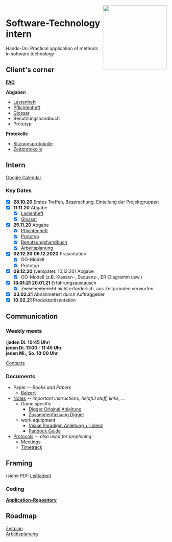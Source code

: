 <img src="Logo/logo.svg" align="right" width="200"/>

# Software-Technology intern

Hands-On: Practical application of methods in software technology 

## Client's corner

[**FAQ**](Notizen/faq.md)

**Abgaben**  
- [Lastenheft](Lastenheft/Lastenheft_Gp04.pdf)  
- [Pflichtenheft](Pflichtenheft/Pflichtenheft.md)  
- [Glossar](Glossar/Glossar_Gp04.pdf)  
- Benutzungshandbuch  
- Prototyp     
<!-- - [Benutzungshandbuch](Benutzerhandbuch/Benutzerhandbuch.md)-->
<!-- - [Prototyp](...)-->

**Protokolle**  
- [Sitzungsprotokolle](Protokolle/Sitzungsprotokolle)
- [Zeitprotokolle](Protokolle/Zeitprotokolle)

##  Intern

[Google Calendar](https://calendar.google.com/calendar/embed?src=tticrs46s0shkpv908eepbu56o%40group.calendar.google.com&ctz=Europe%2FAmsterdam)

### Key Dates

- [x] **28.10.20** Erstes Treffen, Besprechung, Einteilung der Projektgruppen  
- [x] **11.11.20** Abgabe
  - [x] [Lastenheft](Lastenheft/Lastenheft_Gp04.pdf)
  - [x] [Glossar](Glossar/Glossar_Gp04.pdf)  
- [x] **25.11.20** Abgabe
  - [x] [Pflichtenheft](Pflichtenheft/Pflichtenheft.md)
  - [x] [Prototyp](Prototyp)
  - [x] [Benutzungshandbuch](Benutzerhandbuch/Benutzerhandbuch.md)  
  - [x] [Arbeitsplanung](Arbeitspläne/AP_TP01.md)
- [x] ~~**02.12.20**~~ **09.12.2020** Präsentation
  - [x] OO-Modell
  - [x] Prototyp  
- [x] **09.12.20** (verspätet: 10.12.20) Abgabe
  - [x] OO-Modell (z.B. Klassen-, Sequenz-, ER-Diagramm usw.)  
- [x] ~~**13.01.21**~~ **20.01.21** Erfahrungsaustausch
  - [x] ~~Zwischenbericht~~ nicht erforderlich, aus Zeitgründen verworfen
- [x] **03.02.21** Abnahmetest durch Auftraggeber  
- [x] **10.02.21** Produktpräsentation  

## Communication
### Weekly meets

(**jeden Di. 10:45 Uhr**)  
**jeden Di. 11:00 - 11:45 Uhr**   
**jeden Mi., So. 18:00 Uhr**  

[Contacts](#the-crew)

### Documents
- Paper -- *Books and Papers*
    - [Balzert](http://www.digibib.net/permalink/468/UBWU-x/HBZ:TT050402954)
- [Notes](Notizen) -- *important instructions, helpful stuff, links, ...*
    - Game specific
        - [Digger Original Anleitung](Notizen/Digger_-_DOS_-_Manual.pdf)
        - [Zusammenfassung Digger](Notizen/digger_desciption.pdf)
    - work equipment
        - [Visual Paradigm Anleitung + Lizenz](Notizen/anleitung_visualparadigm.pdf)
        - [Pandock Guide](Notizen/pandoc_guide.md)
- [Protocols](Protokolle) -- *also used for preplaning*
    - [Meetings](Protokolle/Sitzungsprotokolle)
    - [Timetrack](Protokolle/Zeitprotokolle)

## Framing

(siehe PDF [Leitfaden](https://moodle.uni-wuppertal.de/pluginfile.php/1094701/mod_resource/content/1/leitfaden.pdf))

### Coding

**[Application-Repository](https://git.uni-wuppertal.de/1651992/software-technology-app)**  

## Roadmap

[Zeitplan](https://moodle.uni-wuppertal.de/pluginfile.php/1095362/mod_resource/content/1/prakt_swt_zeitplan_ws20.pdf)  
[Arbeitsplanung](Arbeitspläne/AP_TP01.md)
